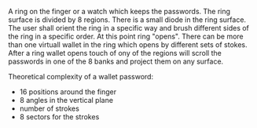 A ring on the finger or a watch which keeps the passwords. The ring surface is divided by 8 regions. There is a small diode 
in the ring surface. The user shall orient the ring in a specific way and brush different sides of the ring 
in a specific order. At this point ring "opens". There can be more than one virtuall wallet in the ring which opens 
by different 
sets of stokes. After a ring wallet opens touch of ony of the regions will scroll the passwords in 
one of the 8 banks and project them on any surface. 


Theoretical complexity of a wallet password:

*  16 positions around the finger 
*  8 angles in the vertical plane 
*  number of strokes 
*  8 sectors for the strokes
